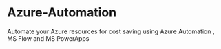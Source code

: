 # Azure-Automation
Automate your Azure resources for cost saving using Azure Automation , MS Flow and MS PowerApps
